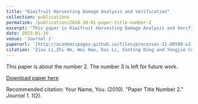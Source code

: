 ```yaml
---
title: "Kiwifruit Harvesting Damage Analysis and Verification"
collection: publications
permalink: /publication/2010-10-01-paper-title-number-2
excerpt: 'This paper is Kiwifruit Harvesting Damage Analysis and Verification'
date: 2023-01-16
venue: 'Journal 1'
paperurl: '[http://academicpages.github.io/files/processes-11-00598-v2.pdf](https://github.com/nwafu-davyhao/nwafu-davyhao.github.io/blob/master/files/processes-11-00598-v2.pdf)'
citation: 'Zixu Li,Zhi He, Wei Hao, Kai Li, Xinting Ding and Yongjie Cui. (2023). &quot;Kiwifruit Harvesting Damage Analysis and Verification.&quot; Processes, 11, 598. https://doi.org/10.3390/pr11020598.'
---
```

This paper is about the number 2. The number 3 is left for future work.

[Download paper here](https://github.com/nwafu-davyhao/nwafu-davyhao.github.io/blob/master/files/processes-11-00598-v2.pdf)

Recommended citation: Your Name, You. (2010). "Paper Title Number 2." <i>Journal 1</i>. 1(2).
